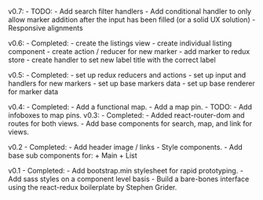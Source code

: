 v0.7: 
	- TODO:
		- Add search filter handlers
		- Add conditional handler to only allow marker addition after the input has been filled (or a solid UX solution)
		- Responsive alignments

v0.6:
	- Completed:
		- create the listings view
		- create individual listing component
		- create action / reducer for new marker - add marker to redux store
		- create handler to set new label title with the correct label 

v0.5:
	- Completed:
		- set up redux reducers and actions
		- set up input and handlers for new markers
		- set up base markers data
		- set up base renderer for marker data

v0.4: 
	- Completed:
		- Add a functional map.
		- Add a map pin.
	- TODO:
		- Add infoboxes to map pins.
v0.3: 
	- Completed:
		- Added react-router-dom and routes for both views.
		- Add base components for search, map, and link for views.

v0.2
	- Completed:
		- Add header image / links
		- Style components.
		- Add base sub components for:
			+ Main
			+ List
			
v0.1
    - Completed:
        - Add bootstrap.min stylesheet for rapid prototyping.
        - Add sass styles on a component level basis
        - Build a bare-bones interface using the react-redux boilerplate by Stephen Grider.

         